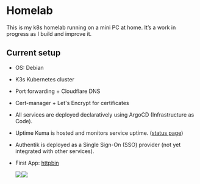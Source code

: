 # Homelab

This is my k8s homelab running on a mini PC at home. It’s a work in progress as I build and improve it.

## Current setup

- OS: Debian

- K3s Kubernetes cluster

- Port forwarding + Cloudflare DNS

- Cert-manager + Let's Encrypt for certificates

- All services are deployed declaratively using ArgoCD (Infrastructure as Code).

- Uptime Kuma is hosted and monitors service uptime. ([status page](https://status.jg1g.com/status/homelab))

- Authentik is deployed as a Single Sign-On (SSO) provider (not yet integrated with other services).

- First App: [httpbin](https://httpbin.jg1g.com/)

  [![](https://status.jg1g.com/api/badge/3/status)](#)[![](https://status.jg1g.com/api/badge/3/uptime/168)](#)


